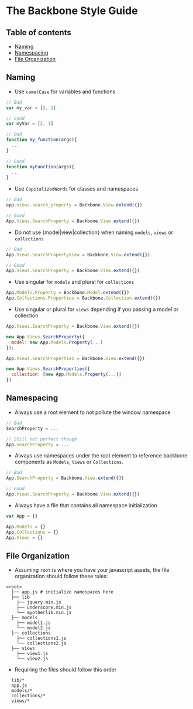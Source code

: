 The Backbone Style Guide
====================

## Table of contents
* [Naming](#naming)
* [Namespacing](#namespacing)
* [File Organization](#file-organization)


## Naming

* Use `camelCase` for variables and functions

```javascript
// Bad
var my_var = [2, 1]

// Good
var myVar = [2, 1]
```

```javascript
// Bad
function my_function(args){
  ...
}

// Good
function myFunction(args){
  ...
}
```

* Use `CapitalizedWords` for classes and namespaces

```javascript
// Bad
app.views.search_property = Backbone.View.extend({})

// Good
App.Views.SearchProperty = Backbone.View.extend({})
```

* Do not use {model|view|collection} when naming `models`, `views` or `collections`

```javascript
// Bad
App.Views.SearchPropertyView = Backbone.View.extend({})

// Good
App.Views.SearchProperty = Backbone.View.extend({})
```

* Use singular for `models` and plural for `collections`

```javascript
App.Models.Property = Backbone.Model.extend({})
App.Collections.Properties = Backbone.Collection.extend({})
```

* Use singular or plural for `views` depending if you passing a model or collection

```javascript
App.Views.SearchProperty = Backbone.View.extend({})

new App.Views.SearchProperty({
  model: new App.Models.Property(...)
});

App.Views.SearchProperties = Backbone.View.extend({})

new App.Views.SearchProperties({
  collection: [new App.Models.Property(...)]
})
```

## Namespacing

* Always use a root element to not pollute the window namespace

```javascript
// Bad
SearchProperty = ...

// Still not perfect though
App.SearchProperty = ...
```

* Always use namespaces under the root element to reference backbone components as `Models`, `Views` or `Collections`.

```javascript
// Bad
App.SearchProperty = Backbone.View.extend({})

// Good
App.Views.SearchProperty = Backbone.View.extend({})
```

* Always have a file that contains all namespace initialization

```javascript
var App = {}

App.Models = {}
App.Collections = {}
App.Views = {}
```

## File Organization

* Assuming `root` is where you have your javascript assets, the file organization should follow these rules:

```
<root>
  ├── app.js # initialize namespaces here
  ├── lib
    ├── jquery.min.js
    ├── underscore.min.js
    └── myotherlib.min.js
  ├── models
    ├── model1.js
    └── model2.js
  ├── collections
    ├── collections1.js
    └── collections2.js
  ├── views
    ├── view1.js
    └── view2.js
```

* Requiring the files should follow this order

```
  lib/*  
  app.js  
  models/*  
  collections/*  
  views/*  
```
